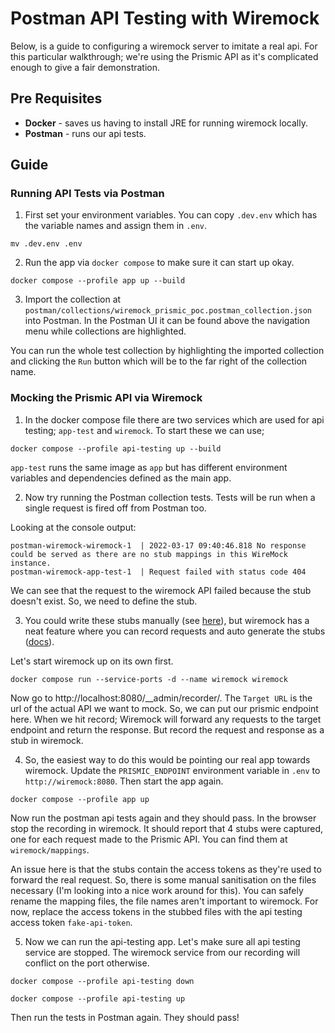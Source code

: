 # Postman API Testing with Wiremock

Below, is a guide to configuring a wiremock server to imitate a real api.
For this particular walkthrough; we're using the Prismic API as it's complicated enough to give a fair demonstration.

## Pre Requisites

- **Docker** - saves us having to install JRE for running wiremock locally.
- **Postman** - runs our api tests.

## Guide

### Running API Tests via Postman

1. First set your environment variables. You can copy `.dev.env` which has the variable names and assign them in `.env`.

```console
mv .dev.env .env
```

2. Run the app via `docker compose` to make sure it can start up okay.

```console
docker compose --profile app up --build
```

3. Import the collection at `postman/collections/wiremock_prismic_poc.postman_collection.json` into Postman. In the Postman UI it can be found above the navigation menu while collections are highlighted.

You can run the whole test collection by highlighting the imported collection and clicking the `Run` button which will be to the far right of the collection name.


### Mocking the Prismic API via Wiremock

1. In the docker compose file there are two services which are used for api testing; `app-test` and `wiremock`. To start these we can use;

```
docker compose --profile api-testing up --build
```

`app-test` runs the same image as `app` but has different environment variables and dependencies defined as the main app.

2. Now try running the Postman collection tests. Tests will be run when a single request is fired off from Postman too.

Looking at the console output:

```console
postman-wiremock-wiremock-1  | 2022-03-17 09:40:46.818 No response could be served as there are no stub mappings in this WireMock instance.
postman-wiremock-app-test-1  | Request failed with status code 404
```

We can see that the request to the wiremock API failed because the stub doesn't exist. So, we need to define the stub.

3. You could write these stubs manually (see [here](https://wiremock.org/docs/stubbing/)), but wiremock has a neat feature where you can record requests and auto generate the stubs ([docs](https://wiremock.org/docs/record-playback/)).

Let's start wiremock up on its own first.

```
docker compose run --service-ports -d --name wiremock wiremock
```

Now go to http://localhost:8080/__admin/recorder/.
The `Target URL` is the url of the actual API we want to mock. So, we can put our prismic endpoint here.
When we hit record; Wiremock will forward any requests to the target endpoint and return the response.
But record the request and response as a stub in wiremock.

4. So, the easiest way to do this would be pointing our real app towards wiremock.
Update the `PRISMIC_ENDPOINT` environment variable in `.env` to `http://wiremock:8080`.
Then start the app again.

```
docker compose --profile app up
```

Now run the postman api tests again and they should pass.
In the browser stop the recording in wiremock.
It should report that 4 stubs were captured, one for each request made to the Prismic API.
You can find them at `wiremock/mappings`.

An issue here is that the stubs contain the access tokens as they're used to forward the real request.
So, there is some manual sanitisation on the files necessary (I'm looking into a nice work around for this).
You can safely rename the mapping files, the file names aren't important to wiremock.
For now, replace the access tokens in the stubbed files with the api testing access token `fake-api-token`.

5. Now we can run the api-testing app.
Let's make sure all api testing service are stopped.
The wiremock service from our recording will conflict on the port otherwise.

```console
docker compose --profile api-testing down 
```

```console
docker compose --profile api-testing up
```

Then run the tests in Postman again.
They should pass!
